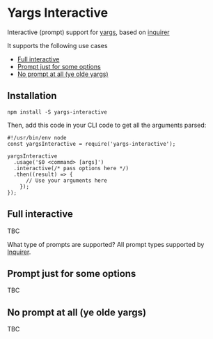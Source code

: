 # Yargs Interactive

Interactive (prompt) support for [yargs](https://github.com/yargs/yargs), based on [inquirer](https://github.com/SBoudrias/Inquirer.js/)

It supports the following use cases
* [Full interactive](#full-interactive)
* [Prompt just for some options](#prompt-just-for-some-options)
* [No prompt at all (ye olde yargs)](#no-prompt-at-all-ye-olde-yargs)

## Installation

```
npm install -S yargs-interactive
```

Then, add this code in your CLI code to get all the arguments parsed:

```
#!/usr/bin/env node
const yargsInteractive = require('yargs-interactive');

yargsInteractive
  .usage('$0 <command> [args]')
  .interactive(/* pass options here */)
  .then((result) => {
      // Use your arguments here
    });
});
```

## Full interactive

TBC

What type of prompts are supported? All prompt types supported by [Inquirer](https://github.com/SBoudrias/Inquirer.js/#prompt-types).

## Prompt just for some options

TBC

## No prompt at all (ye olde yargs)

TBC
